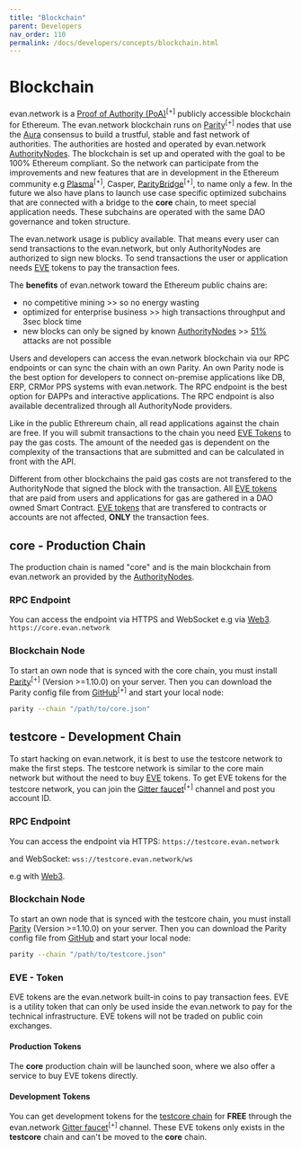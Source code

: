 ```yaml
---
title: "Blockchain"
parent: Developers
nav_order: 110
permalink: /docs/developers/concepts/blockchain.html
---
```


# Blockchain

evan.network is a [Proof of Authority (PoA)](https://en.wikipedia.org/wiki/Proof-of-authority)<sup>[+]</sup> publicly accessible blockchain for Ethereum. The evan.network blockchain runs on [Parity](https://parity.io/)<sup>[+]</sup> nodes that use the [Aura](https://wiki.parity.io/Aura.html) consensus to build a trustful, stable and fast network of authorities. The authorities are hosted and operated by evan.network [AuthorityNodes](/docs/how_it_works/authoritynode.html). The blockchain is set up and operated with the goal to be 100% Ethereum compliant. So the network can participate from the improvements and new features that are in development in the Ethereum community e.g [Plasma](https://plasma.io/)<sup>[+]</sup>, Casper, [ParityBridge](https://github.com/paritytech/parity-bridge)<sup>[+]</sup>, to name only a few. In the future we also have plans to launch use case specific optimized subchains that are connected with a bridge to the **core** chain, to meet special application needs. These subchains are operated with the same DAO governance and token structure.

The evan.network usage is publicy available. That means every user can send transactions to the evan.network, but only AuthorityNodes are authorized to sign new blocks. To send transactions the user or application needs [EVE](/docs/other/glossary.html#e) tokens to pay the transaction fees.

The **benefits** of evan.network toward the Ethereum public chains are:
* no competitive mining >> so no energy wasting
* optimized for enterprise business >> high transactions throughput and 3sec block time
* new blocks can only be signed by known [AuthorityNodes](/docs/how_it_works/authoritynode.html) >> [51%](https://learncryptography.com/cryptocurrency/51-attack) attacks are not possible

Users and developers can access the evan.network blockchain via our RPC endpoints or can sync the chain with an own Parity. An own Parity node is the best option for developers to connect on-premise applications like DB, ERP, CRMor PPS systems with evan.network. The RPC endpoint is the best option for ÐAPPs and interactive applications. The RPC endpoint is also available decentralized through all AuthorityNode providers.

Like in the public Ethrereum chain, all read applications against the chain are free. If you will submit transactions to the chain you need [EVE Tokens](/docs/other/glossary.html#e) to pay the gas costs. The amount of the needed gas is dependent on the complexity of the transactions that are submitted and can be calculated in front with the API.

Different from other blockchains the paid gas costs are not transfered to the AuthorityNode that signed the block with the transaction. All [EVE tokens](/docs/other/glossary.html#e) that are paid from users and applications for gas are gathered in a DAO owned Smart Contract. [EVE tokens](/docs/other/glossary.html#e) that are transfered to contracts or accounts are not affected, **ONLY** the transaction fees.


## core - Production Chain

The production chain is named "core" and is the main blockchain from evan.network an provided by the [AuthorityNodes](/docs/how_it_works/authoritynode.html).

### RPC Endpoint
You can access the endpoint via HTTPS and WebSocket e.g via [Web3](https://github.com/ethereum/web3.js).
`https://core.evan.network`

### Blockchain Node
To start an own node that is synced with the core chain, you must install [Parity](https://parity.io/)<sup>[+]</sup> (Version >=1.10.0) on your server. Then you can download the Parity config file from [GitHub](https://github.com/evannetwork/core-config)<sup>[+]</sup> and start your local node:
```bash
parity --chain "/path/to/core.json"
```

## testcore - Development Chain

To start hacking on evan.network, it is best to use the testcore network to make the first steps. The testcore network is similar to the core main network but without the need to buy [EVE](/docs/other/glossary.html#e) tokens. To get EVE tokens for the testcore network, you can join the [Gitter faucet](https://gitter.im/evannetwork/faucet)<sup>[+]</sup> channel and post you account ID.

### RPC Endpoint
You can access the endpoint via HTTPS: `https://testcore.evan.network`

and WebSocket: `wss://testcore.evan.network/ws`

e.g with [Web3](https://github.com/ethereum/web3.js).


### Blockchain Node
To start an own node that is synced with the testcore chain, you must install [Parity](https://www.parity.io/) (Version >=1.10.0) on your server. Then you can download the Parity config file from [GitHub](https://github.com/evannetwork/testcore-config) and start your local node:
```bash
parity --chain "/path/to/testcore.json"
```

### EVE - Token

EVE tokens are the evan.network built-in coins to pay transaction fees. EVE is a utility token that can only be used inside the evan.network to pay for the technical infrastructure. EVE tokens will not be traded on public coin exchanges.

#### Production Tokens
The **core** production chain will be launched soon, where we also offer a service to buy EVE tokens directly.

#### Development Tokens
You can get development tokens for the [testcore chain](https://github.com/evannetwork/testcore-config) for **FREE** through the evan.network [Gitter faucet](https://gitter.im/evannetwork/faucet)<sup>[+]</sup> channel. These EVE tokens only exists in the **testcore** chain and can't be moved to the **core** chain.
